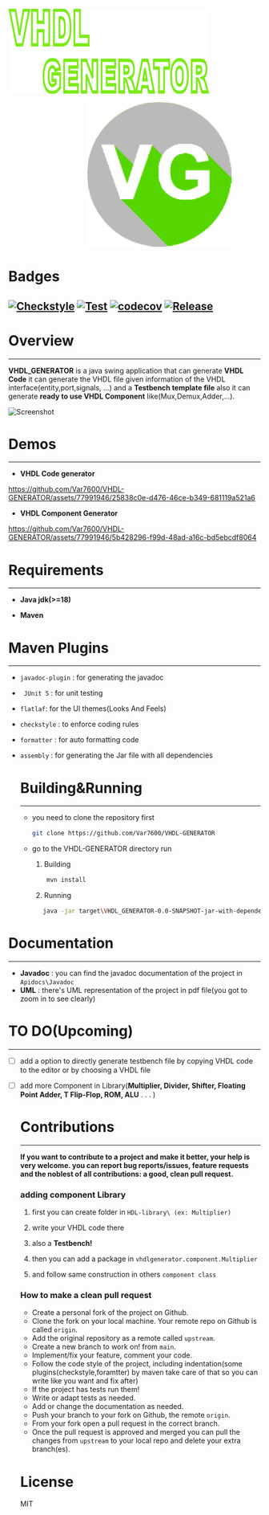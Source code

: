 ![logo-text.png](assets/logo-text.png)

                                        ![VHDL GENERATOR LOGO](assets/logo.png)

# Badges

[![Checkstyle](https://github.com/Var7600/VHDL-GENERATOR/actions/workflows/checkstyle.yml/badge.svg)](https://github.com/Var7600/VHDL-GENERATOR/actions/workflows/checkstyle.yml)  [![Test](https://github.com/Var7600/VHDL-GENERATOR/actions/workflows/test.yml/badge.svg)](https://github.com/Var7600/VHDL-GENERATOR/actions/workflows/test.yml) [![codecov](https://codecov.io/gh/Var7600/VHDL-GENERATOR/branch/main/graph/badge.svg?token=CODECOV_TOKEN)](https://codecov.io/gh/Var7600/VHDL-GENERATOR)
 [![Release](https://github.com/Var7600/VHDL-GENERATOR/actions/workflows/release.yml/badge.svg)](https://github.com/Var7600/VHDL-GENERATOR/actions/workflows/release.yml)
---

# Overview

---

**VHDL_GENERATOR** is a java swing application that can generate **VHDL Code** it can generate the VHDL file given information of the VHDL interface(entity,port,signals, ...)  and  a **Testbench template file** also it can generate **ready to use VHDL Component** like(Mux,Demux,Adder,...). 

![Screenshot](https://github.com/Var7600/VHDL-GENERATOR/assets/77991946/a4300731-9d73-4bc0-9aba-5449584eb1b2)

# Demos

---

- **VHDL Code generator**

https://github.com/Var7600/VHDL-GENERATOR/assets/77991946/25838c0e-d476-46ce-b349-681119a521a6

- **VHDL Component Generator**

https://github.com/Var7600/VHDL-GENERATOR/assets/77991946/5b428296-f99d-48ad-a16c-bd5ebcdf8064

# Requirements

---

- **Java jdk(>=18)**

- **Maven**

# Maven Plugins

---

- `javadoc-plugin` : for generating the javadoc

- ` JUnit 5` : for unit testing

- `flatlaf`: for the UI themes(Looks And Feels)

- `checkstyle` : to enforce coding rules

- `formatter` : for auto formatting code

- `assembly` : for generating the Jar file with  all dependencies
  
  # Building&Running
  
  ---
  
  - you need to clone the repository first
    
    ```bash
    git clone https://github.com/Var7600/VHDL-GENERATOR
    ```
  
  - go to the VHDL-GENERATOR directory run
    
    1. Building 
    
    ```bash
        mvn install
    ```
    
    2. Running
    
    ```bash
       java -jar target\VHDL_GENERATOR-0.0-SNAPSHOT-jar-with-dependencies.jar
    ```

# Documentation

---

- **Javadoc** : you can find the javadoc documentation of the project in `Apidocs\Javadoc`
- **UML** : there's UML representation of the project in pdf file(you got to zoom in to see clearly)

# TO DO(Upcoming)

---

- [ ] add a option to directly generate testbench file by copying VHDL code to the editor or by choosing a VHDL file

- [ ] add more Component in Library(**Multiplier, Divider, Shifter, Floating Point Adder, T Flip-Flop, ROM, ALU** . . . )
  
  # Contributions
  
  ---
  
  **If you want to contribute to a project and make it better, your help is very welcome. you can report bug reports/issues, feature requests and the noblest of all contributions: a good, clean pull request.**
  
  ### adding component Library
  
  1. first you can create folder in `HDL-library\ (ex: Multiplier)`
  
  2. write your VHDL  code there
  
  3. also a **Testbench!**
  
  4. then you can add a package in `vhdlgenerator.component.Multiplier`
  
  5. and follow same construction in others `component class`
  
  ### How to make a clean pull request
  
  - Create a personal fork of the project on Github.
  - Clone the fork on your local machine. Your remote repo on Github is called `origin`.
  - Add the original repository as a remote called `upstream`.
  - Create a new branch to work on! from `main`.
  - Implement/fix your feature, comment your code.
  - Follow the code style of the project, including indentation(some plugins(checkstyle,foramtter) by maven take care of that so you can write like you want and fix after)
  - If the project has tests run them!
  - Write or adapt tests as needed.
  - Add or change the documentation as needed.
  - Push your branch to your fork on Github, the remote `origin`.
  - From your fork open a pull request in the correct branch.
  - Once the pull request is approved and merged you can pull the changes from `upstream` to your local repo and delete your extra branch(es).
  
  # License
  
  MIT
